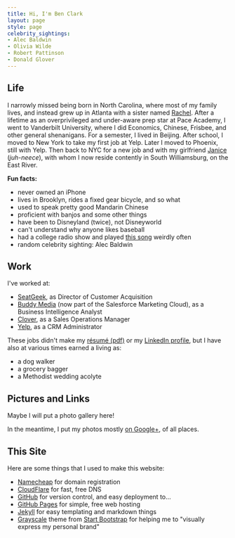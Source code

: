 ```yaml
---
title: Hi, I'm Ben Clark
layout: page
style: page
celebrity_sightings:
- Alec Baldwin
- Olivia Wilde
- Robert Pattinson
- Donald Glover
---
```


## Life

I narrowly missed being born in North Carolina, where most of my family lives, and instead grew up in Atlanta with a sister named [Rachel](https://www.facebook.com/profile.php?id=2717269). After a lifetime as an overprivileged and under-aware prep star at Pace Academy, I went to Vanderbilt University, where I did Economics, Chinese, Frisbee, and other general shenanigans. For a semester, I lived in Beijing. After school, I moved to New York to take my first job at Yelp. Later I moved to Phoenix, still with Yelp. Then back to NYC for a new job and with my girlfriend [Janice](https://www.facebook.com/janice.bacuetes) (*juh-neece*), with whom I now reside contently in South Williamsburg, on the East River.

**Fun facts:**

* never owned an iPhone
* lives in Brooklyn, rides a fixed gear bicycle, and so what
* used to speak pretty good Mandarin Chinese
* proficient with banjos and some other things
* have been to Disneyland (twice), not Disneyworld
* can't understand why anyone likes baseball
* had a college radio show and played [this song](https://www.youtube.com/watch?v=U55hXetSKSQ) weirdly often
* random celebrity sighting: <span id="celeb_sighting">Alec Baldwin</span>

<script type="text/javascript">

  var celeb_sightings = [
    'Alec Baldwin',
    'Donald Glover',
    'Hugh Jackman',
    'Ice-T',
    'James Murphy',
    'Larry King',
    'Nicole Kidman',
    'Olivia Wilde',
    'Robert Pattinson',
    'Samira Wiley'
  ];
  var rand_celeb_sighting = celeb_sightings[Math.floor(Math.random() * celeb_sightings.length)];
  document.getElementById("celeb_sighting").innerHTML = rand_celeb_sighting;

</script>

## Work

I've worked at:

* [SeatGeek](https://seatgeek.com/), as Director of Customer Acquisition
* [Buddy Media](http://www.exacttarget.com/products/social-media-marketing/buddy-media) (now part of the Salesforce Marketing Cloud), as a Business Intelligence Analyst
* [Clover](https://www.clover.com/), as a Sales Operations Manager
* [Yelp](http://www.yelp.com/nyc), as a CRM Administrator

These jobs didn't make my [résumé (pdf)]() or my [LinkedIn profile](https://www.linkedin.com/in/clarkbk), but I have also at various times earned a living as:

* a dog walker
* a grocery bagger
* a Methodist wedding acolyte

## Pictures and Links

Maybe I will put a photo gallery here!

In the meantime, I put my photos mostly [on Google+](https://plus.google.com/photos/101356415299525876294/albums), of all places.

## This Site

Here are some things that I used to make this website:

* [Namecheap](https://www.namecheap.com) for domain registration
* [CloudFlare](https://www.cloudflare.com) for fast, free DNS
* [GitHub](https://github.com/clarkbk/clarkbk.github.io) for version control, and easy deployment to…
* [GitHub Pages](https://pages.github.com/) for simple, free web hosting
* [Jekyll](https://github.com/jekyll/jekyll) for easy templating and markdown things
* [Grayscale](http://startbootstrap.com/template-overviews/grayscale/) theme from [Start Bootstrap](http://startbootstrap.com/) for helping me to "visually express my personal brand"
